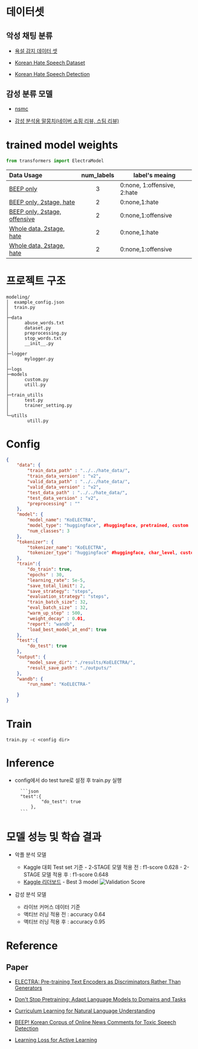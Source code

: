 # 데이터셋
## 악성 채팅 분류
- [욕설 감지 데이터 셋](https://github.com/2runo/Curse-detection-data)

- [Korean Hate Speech Dataset](https://www.kaggle.com/captainnemo9292/korean-hate-speech-dataset/metadata)

- [Korean Hate Speech Detection](https://github.com/kocohub/korean-hate-speech)

## 감성 분류 모델
- [nsmc](https://github.com/e9t/nsmc)

- [감성 분석용 말뭉치(네이버 쇼핑 리뷰, 스팀 리뷰)](https://github.com/bab2min/corpus/tree/master/sentiment)

# trained model weights
```python
from transformers import ElectraModel
```
|Data Usage|num_labels|label's meaing
|:---|:---:|---|
|[BEEP only](https://drive.google.com/file/d/1DG3Ql7MXPFwRUiT7ajwur8jDTW46pkKY/view?usp=sharing)|3|0:none, 1:offensive, 2:hate
|[BEEP only, 2stage, hate](https://drive.google.com/file/d/1D9DoIqTtTtV3AuaCSj20b5o7ftXE2KAk/view?usp=sharing)|2|0:none,1:hate|
|[BEEP only, 2stage, offensive](https://drive.google.com/file/d/1CqG5jQfF0FUKMbIhhdX6HtziIngmgAJJ/view?usp=sharing)|2|0:none,1:offensive|
|[Whole data, 2stage, hate](https://drive.google.com/file/d/1CoChY-cpi3hTe_N-triUI07PDuPHk5JF/view?usp=sharing)|2|0:none,1:hate|
|[Whole data, 2stage, hate](https://drive.google.com/file/d/1UOuqedLA8fbEXL1JbSw17ZttF1aUXidj/view?usp=sharing)|2|0:none,1:offensive|

# 프로젝트 구조
```
modeling/
│  example_config.json
│  train.py
│
├─data
│      abuse_words.txt
│      dataset.py
│      preprocessing.py
│      stop_words.txt
│      __init__.py
│
├─logger
│      mylogger.py
│
├─logs
├─models
│      custom.py
│      utill.py
│
├─train_utills
│      test.py
│      trainer_setting.py
│
└─utills
        utill.py
```
# Config

```json
{
    "data": {
        "train_data_path" : "../../hate_data/",
        "train_data_version" : "v2",
        "valid_data_path" : "../../hate_data/",
        "valid_data_version" : "v2",
        "test_data_path" : "../../hate_data/",
        "test_data_version" : "v2",
        "preprocessing" : ""
    },
    "model": {
        "model_name": "KoELECTRA",
        "model_type": "huggingface", #huggingface, pretrained, custom
        "num_classes": 3
    },
    "tokenizer": {
        "tokenizer_name": "KoELECTRA",
        "tokenizer_type": "huggingface" #huggingface, char_level, custom
    },
    "train":{
        "do_train": true,
        "epochs" : 30,
        "learning_rate": 5e-5,
        "save_total_limit": 2,
        "save_strategy": "steps",
        "evaluation_strategy": "steps",
        "train_batch_size": 32,
        "eval_batch_size" : 32,
        "warm_up_step" : 500,
        "weight_decay" : 0.01,
        "report": "wandb",
        "load_best_model_at_end": true
    },
    "test":{
        "do_test": true
    },
    "output": {
        "model_save_dir": "./results/KoELECTRA/",
        "result_save_path": "./outputs/"
    },
    "wandb": {
        "run_name": "KoELECTRA-"

    }
}
```

# Train

```
train.py -c <config dir>
```

# Inference
- config에서 do test ture로 설정 후 train.py 실행

        ```json
        "test":{
                "do_test": true
            },
        ```

# 모델 성능 및 학습 결과
- 악플 분석 모델  
  - Kaggle 대회 Test set 기준 
          - 2-STAGE 모델 적용 전 : f1-score 0.628
          - 2-STAGE 모델 적용 후 : f1-score 0.648
  - [Kaggle 리더보드](https://www.kaggle.com/c/korean-hate-speech-detection/leaderboard)
          - Best 3 model 
        ![Validation Score](https://user-images.githubusercontent.com/42054789/147218458-a64e0450-60b3-43c0-9a37-33eeadf7ce1f.png)

- 감성 분석 모델
  - 라이브 커머스 데이터 기준
  - 액티브 러닝 적용 전 : accuracy 0.64
  - 액티브 러닝 적용 후 : accuracy 0.95 

# Reference

## Paper

- [ELECTRA: Pre-training Text Encoders as Discriminators Rather Than Generators](https://arxiv.org/abs/2003.10555)

- [Don't Stop Pretraining: Adapt Language Models to Domains and Tasks](https://arxiv.org/abs/2004.10964)

- [Curriculum Learning for Natural Language Understanding](https://aclanthology.org/2020.acl-main.542.pdf)

- [BEEP! Korean Corpus of Online News Comments for Toxic Speech Detection](https://arxiv.org/abs/2005.12503)


- [Learning Loss for Active Learning
](https://arxiv.org/abs/1905.03677)
